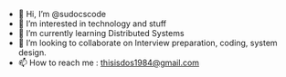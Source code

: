 - 👋 Hi, I’m @sudocscode
- 👀 I’m interested in technology and stuff
- 🌱 I’m currently learning Distributed Systems
- 💞️ I’m looking to collaborate on Interview preparation, coding, system design. 
- 📫 How to reach me : thisisdos1984@gmail.com

<!---
sudocscode/sudocscode is a ✨ special ✨ repository because its `README.md` (this file) appears on your GitHub profile.
You can click the Preview link to take a look at your changes.
--->
